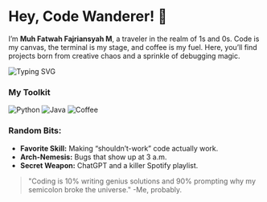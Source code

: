# Hey, Code Wanderer! 👾

I’m **Muh Fatwah Fajriansyah M**, a traveler in the realm of 1s and 0s. Code is my canvas, the terminal is my stage, and coffee is my fuel. Here, you’ll find projects born from creative chaos and a sprinkle of debugging magic.

![Typing SVG](https://readme-typing-svg.herokuapp.com?font=Fira+Code&color=%2300FF00&size=20&lines=Exploring+the+Binary+Wilderness;Painting+with+Code;Fueled+by+Coffee)

### My Toolkit
![Python](https://img.shields.io/badge/Python-3776AB?style=flat&logo=python&logoColor=white)
![Java](https://img.shields.io/badge/Java-ED8B00?style=flat&logo=java&logoColor=white)
![Coffee](https://img.shields.io/badge/Coffee-Powered-6F4E37?style=flat)

### Random Bits:
- **Favorite Skill:** Making “shouldn’t-work” code actually work.
- **Arch-Nemesis:** Bugs that show up at 3 a.m.
- **Secret Weapon:** ChatGPT and a killer Spotify playlist.

> "Coding is 10% writing genius solutions and 90% prompting why my semicolon broke the universe."
> -Me, probably.
